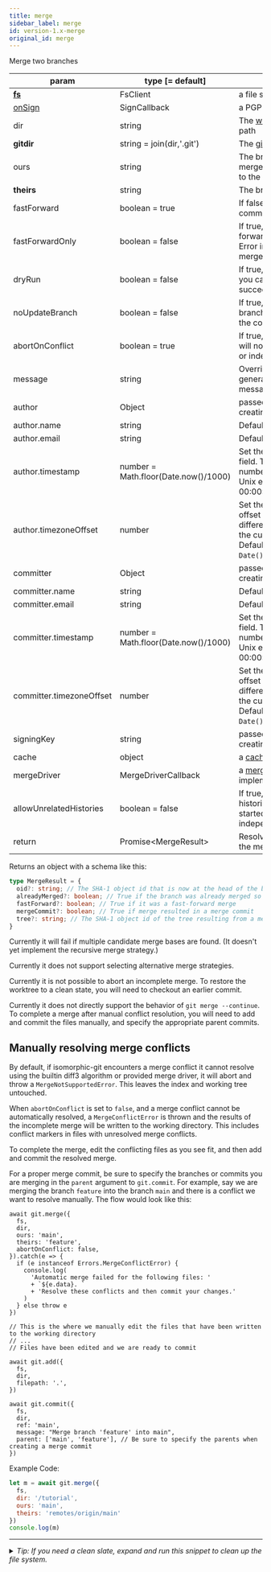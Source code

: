 ```yaml
---
title: merge
sidebar_label: merge
id: version-1.x-merge
original_id: merge
---
```


Merge two branches

| param                    | type [= default]                     | description                                                                                                                                                   |
| ------------------------ | ------------------------------------ | ------------------------------------------------------------------------------------------------------------------------------------------------------------- |
| [**fs**](./fs)           | FsClient                             | a file system client                                                                                                                                          |
| [onSign](./onSign)       | SignCallback                         | a PGP signing implementation                                                                                                                                  |
| dir                      | string                               | The [working tree](dir-vs-gitdir.md) directory path                                                                                                           |
| **gitdir**               | string = join(dir,'.git')            | The [git directory](dir-vs-gitdir.md) path                                                                                                                    |
| ours                     | string                               | The branch receiving the merge. If undefined, defaults to the current branch.                                                                                 |
| **theirs**               | string                               | The branch to be merged                                                                                                                                       |
| fastForward              | boolean = true                       | If false, create a merge commit in all cases.                                                                                                                 |
| fastForwardOnly          | boolean = false                      | If true, then non-fast-forward merges will throw an Error instead of performing a merge.                                                                      |
| dryRun                   | boolean = false                      | If true, simulates a merge so you can test whether it would succeed.                                                                                          |
| noUpdateBranch           | boolean = false                      | If true, does not update the branch pointer after creating the commit.                                                                                        |
| abortOnConflict          | boolean = true                       | If true, merges with conflicts will not update the worktree or index.                                                                                         |
| message                  | string                               | Overrides the default auto-generated merge commit message                                                                                                     |
| author                   | Object                               | passed to [commit](commit.md) when creating a merge commit                                                                                                    |
| author.name              | string                               | Default is `user.name` config.                                                                                                                                |
| author.email             | string                               | Default is `user.email` config.                                                                                                                               |
| author.timestamp         | number = Math.floor(Date.now()/1000) | Set the author timestamp field. This is the integer number of seconds since the Unix epoch (1970-01-01 00:00:00).                                             |
| author.timezoneOffset    | number                               | Set the author timezone offset field. This is the difference, in minutes, from the current timezone to UTC. Default is `(new Date()).getTimezoneOffset()`.    |
| committer                | Object                               | passed to [commit](commit.md) when creating a merge commit                                                                                                    |
| committer.name           | string                               | Default is `user.name` config.                                                                                                                                |
| committer.email          | string                               | Default is `user.email` config.                                                                                                                               |
| committer.timestamp      | number = Math.floor(Date.now()/1000) | Set the committer timestamp field. This is the integer number of seconds since the Unix epoch (1970-01-01 00:00:00).                                          |
| committer.timezoneOffset | number                               | Set the committer timezone offset field. This is the difference, in minutes, from the current timezone to UTC. Default is `(new Date()).getTimezoneOffset()`. |
| signingKey               | string                               | passed to [commit](commit.md) when creating a merge commit                                                                                                    |
| cache                    | object                               | a [cache](cache.md) object                                                                                                                                    |
| mergeDriver              | MergeDriverCallback                  | a [merge driver](mergeDriver.md) implementation                                                                                                               |
| allowUnrelatedHistories  | boolean = false                      | If true, allows merging histories of two branches that started their lives independently.                                                                     |
| return                   | Promise\<MergeResult\>               | Resolves to a description of the merge operation                                                                                                              |

Returns an object with a schema like this:

```ts
type MergeResult = {
  oid?: string; // The SHA-1 object id that is now at the head of the branch. Absent only if `dryRun` was specified and `mergeCommit` is true.
  alreadyMerged?: boolean; // True if the branch was already merged so no changes were made
  fastForward?: boolean; // True if it was a fast-forward merge
  mergeCommit?: boolean; // True if merge resulted in a merge commit
  tree?: string; // The SHA-1 object id of the tree resulting from a merge commit
}
```

Currently it will fail if multiple candidate merge bases are found. (It doesn't yet implement the recursive merge strategy.)

Currently it does not support selecting alternative merge strategies.

Currently it is not possible to abort an incomplete merge. To restore the worktree to a clean state, you will need to checkout an earlier commit.

Currently it does not directly support the behavior of `git merge --continue`. To complete a merge after manual conflict resolution, you will need to add and commit the files manually, and specify the appropriate parent commits.

## Manually resolving merge conflicts
By default, if isomorphic-git encounters a merge conflict it cannot resolve using the builtin diff3 algorithm or provided merge driver, it will abort and throw a `MergeNotSupportedError`.
This leaves the index and working tree untouched.

When `abortOnConflict` is set to `false`, and a merge conflict cannot be automatically resolved, a `MergeConflictError` is thrown and the results of the incomplete merge will be written to the working directory.
This includes conflict markers in files with unresolved merge conflicts.

To complete the merge, edit the conflicting files as you see fit, and then add and commit the resolved merge.

For a proper merge commit, be sure to specify the branches or commits you are merging in the `parent` argument to `git.commit`.
For example, say we are merging the branch `feature` into the branch `main` and there is a conflict we want to resolve manually.
The flow would look like this:

```
await git.merge({
  fs,
  dir,
  ours: 'main',
  theirs: 'feature',
  abortOnConflict: false,
}).catch(e => {
  if (e instanceof Errors.MergeConflictError) {
    console.log(
      'Automatic merge failed for the following files: '
      + `${e.data}. `
      + 'Resolve these conflicts and then commit your changes.'
    )
  } else throw e
})

// This is the where we manually edit the files that have been written to the working directory
// ...
// Files have been edited and we are ready to commit

await git.add({
  fs,
  dir,
  filepath: '.',
})

await git.commit({
  fs,
  dir,
  ref: 'main',
  message: "Merge branch 'feature' into main",
  parent: ['main', 'feature'], // Be sure to specify the parents when creating a merge commit
})
```

Example Code:

```js live
let m = await git.merge({
  fs,
  dir: '/tutorial',
  ours: 'main',
  theirs: 'remotes/origin/main'
})
console.log(m)
```


---

<details>
<summary><i>Tip: If you need a clean slate, expand and run this snippet to clean up the file system.</i></summary>

```js live
window.fs = new LightningFS('fs', { wipe: true })
window.pfs = window.fs.promises
console.log('done')
```
</details>

<script>
(function rewriteEditLink() {
  const el = document.querySelector('a.edit-page-link.button');
  if (el) {
    el.href = 'https://github.com/isomorphic-git/isomorphic-git/edit/main/src/api/merge.js';
  }
})();
</script>